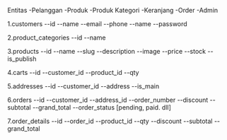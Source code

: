 Entitas
-Pelanggan
-Produk
-Produk Kategori
-Keranjang
-Order
-Admin


1.customers
--id
--name
--email
--phone
--name
--password

2.product_categories
--id
--name

3.products
--id
--name
--slug
--description
--image
--price
--stock
--is_publish

4.carts
--id
--customer_id
--product_id
--qty

5.addresses
--id
--customer_id
--address
--is_main

6.orders
--id
--customer_id
--address_id
--order_number
--discount
--subtotal
--grand_total
--order_status [pending, paid. dll]

7.order_details
--id
--order_id
--product_id
--qty
--discount
--subtotal
--grand_total